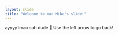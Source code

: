 ```yaml
---
layout: slide
title: "Welcome to our Mike's slide!"
---
```

ayyyy lmao suh dude :tada:
Use the left arrow to go back!
